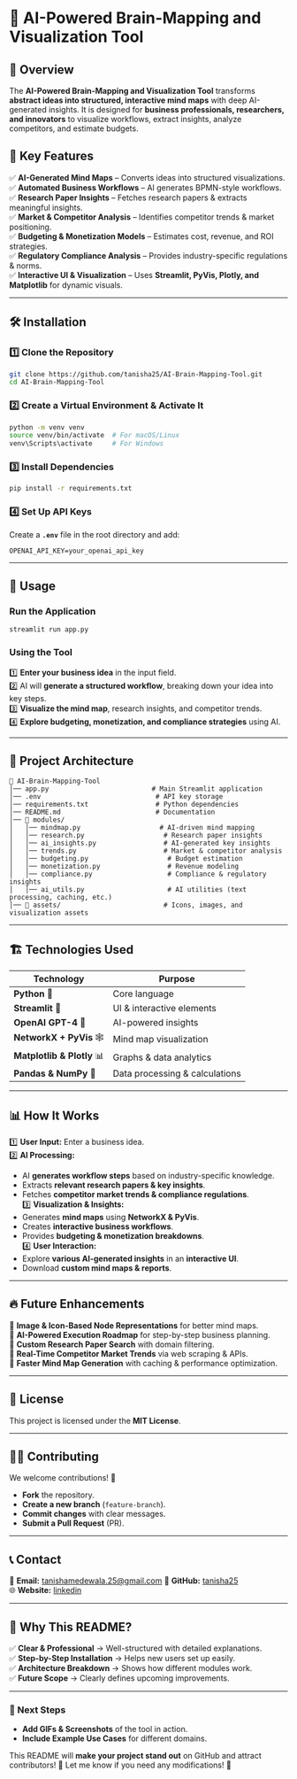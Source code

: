 # 🚀 AI-Powered Brain-Mapping and Visualization Tool

## 📌 Overview
The **AI-Powered Brain-Mapping and Visualization Tool** transforms **abstract ideas into structured, interactive mind maps** with deep AI-generated insights. It is designed for **business professionals, researchers, and innovators** to visualize workflows, extract insights, analyze competitors, and estimate budgets.

## 🎯 Key Features
✅ **AI-Generated Mind Maps** – Converts ideas into structured visualizations.  
✅ **Automated Business Workflows** – AI generates BPMN-style workflows.  
✅ **Research Paper Insights** – Fetches research papers & extracts meaningful insights.  
✅ **Market & Competitor Analysis** – Identifies competitor trends & market positioning.  
✅ **Budgeting & Monetization Models** – Estimates cost, revenue, and ROI strategies.  
✅ **Regulatory Compliance Analysis** – Provides industry-specific regulations & norms.  
✅ **Interactive UI & Visualization** – Uses **Streamlit, PyVis, Plotly, and Matplotlib** for dynamic visuals.  

---

## 🛠️ Installation

### **1️⃣ Clone the Repository**
```sh
git clone https://github.com/tanisha25/AI-Brain-Mapping-Tool.git
cd AI-Brain-Mapping-Tool
```

### **2️⃣ Create a Virtual Environment & Activate It**
```sh
python -m venv venv
source venv/bin/activate  # For macOS/Linux
venv\Scripts\activate     # For Windows
```

### **3️⃣ Install Dependencies**
```sh
pip install -r requirements.txt
```

### **4️⃣ Set Up API Keys**
Create a **`.env`** file in the root directory and add:
```env
OPENAI_API_KEY=your_openai_api_key
```

---

## 🚀 Usage

### **Run the Application**
```sh
streamlit run app.py
```

### **Using the Tool**
1️⃣ **Enter your business idea** in the input field.  
2️⃣ AI will **generate a structured workflow**, breaking down your idea into key steps.  
3️⃣ **Visualize the mind map**, research insights, and competitor trends.  
4️⃣ **Explore budgeting, monetization, and compliance strategies** using AI.  

---

## 📂 Project Architecture

```
📂 AI-Brain-Mapping-Tool
│── app.py                          # Main Streamlit application
│── .env                             # API key storage
│── requirements.txt                 # Python dependencies
│── README.md                        # Documentation
│── 📂 modules/
│   │── mindmap.py                    # AI-driven mind mapping
│   │── research.py                    # Research paper insights
│   │── ai_insights.py                 # AI-generated key insights
│   │── trends.py                      # Market & competitor analysis
│   │── budgeting.py                    # Budget estimation
│   │── monetization.py                 # Revenue modeling
│   │── compliance.py                   # Compliance & regulatory insights
│   │── ai_utils.py                     # AI utilities (text processing, caching, etc.)
│── 📂 assets/                          # Icons, images, and visualization assets
```

---

## 🏗️ Technologies Used
| **Technology** | **Purpose** |
|---------------|-------------|
| **Python** 🐍 | Core language |
| **Streamlit** 🎨 | UI & interactive elements |
| **OpenAI GPT-4** 🤖 | AI-powered insights |
| **NetworkX + PyVis** 🕸️ | Mind map visualization |
| **Matplotlib & Plotly** 📊 | Graphs & data analytics |
| **Pandas & NumPy** 🔢 | Data processing & calculations |

---

## 📊 How It Works

1️⃣ **User Input:** Enter a business idea.  
2️⃣ **AI Processing:**  
   - AI **generates workflow steps** based on industry-specific knowledge.  
   - Extracts **relevant research papers & key insights**.  
   - Fetches **competitor market trends & compliance regulations**.  
3️⃣ **Visualization & Insights:**  
   - Generates **mind maps** using **NetworkX & PyVis**.  
   - Creates **interactive business workflows**.  
   - Provides **budgeting & monetization breakdowns**.  
4️⃣ **User Interaction:**  
   - Explore **various AI-generated insights** in an **interactive UI**.  
   - Download **custom mind maps & reports**.  

---

## 🔥 Future Enhancements
🔹 **Image & Icon-Based Node Representations** for better mind maps.  
🔹 **AI-Powered Execution Roadmap** for step-by-step business planning.  
🔹 **Custom Research Paper Search** with domain filtering.  
🔹 **Real-Time Competitor Market Trends** via web scraping & APIs.  
🔹 **Faster Mind Map Generation** with caching & performance optimization.  

---

## 📜 License
This project is licensed under the **MIT License**.

---

## 👨‍💻 Contributing
We welcome contributions! 🚀  
- **Fork** the repository.  
- **Create a new branch** (`feature-branch`).  
- **Commit changes** with clear messages.  
- **Submit a Pull Request** (PR).  

---

## 📞 Contact
📧 **Email:** tanishamedewala.25@gmail.com 
🔗 **GitHub:** [tanisha25](https://github.com/tanisha25)  
🌐 **Website:** [linkedin](https://www.linkedin.com/in/tanishamedewala/)  

---

## 🎯 Why This README?
✅ **Clear & Professional** → Well-structured with detailed explanations.  
✅ **Step-by-Step Installation** → Helps new users set up easily.  
✅ **Architecture Breakdown** → Shows how different modules work.  
✅ **Future Scope** → Clearly defines upcoming improvements.  

---

### **🚀 Next Steps**
- **Add GIFs & Screenshots** of the tool in action.  
- **Include Example Use Cases** for different domains.  

This README will **make your project stand out** on GitHub and attract contributors! 🚀 Let me know if you need any modifications! 🎯